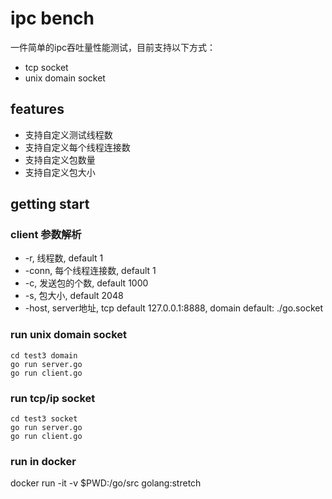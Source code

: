# ipc bench

一件简单的ipc吞吐量性能测试，目前支持以下方式：

- tcp socket
- unix domain socket

## features

- 支持自定义测试线程数
- 支持自定义每个线程连接数
- 支持自定义包数量
- 支持自定义包大小

## getting start

### client 参数解析
- -r, 线程数, default 1
- -conn, 每个线程连接数, default 1
- -c, 发送包的个数, default 1000
- -s, 包大小, default 2048
- -host, server地址, tcp default 127.0.0.1:8888, domain default: ./go.socket

### run unix domain socket

```
cd test3 domain
go run server.go
go run client.go
```

### run tcp/ip socket
```
cd test3 socket
go run server.go
go run client.go
```

### run in docker
docker run -it -v $PWD:/go/src golang:stretch